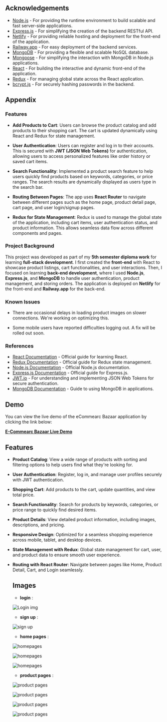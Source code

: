 ## Acknowledgements

- [Node.js](https://nodejs.org) - For providing the runtime environment to build scalable and fast server-side applications.
- [Express.js](https://expressjs.com) - For simplifying the creation of the backend RESTful API.
- [Netlify](https://www.netlify.com) - For providing reliable hosting and deployment for the front-end of the application.
- [Railway.app](https://railway.app) - For easy deployment of the backend services.
- [MongoDB](https://www.mongodb.com) - For providing a flexible and scalable NoSQL database.
- [Mongoose](https://mongoosejs.com) - For simplifying the interaction with MongoDB in Node.js applications.
- [React](https://reactjs.org) - For building the interactive and dynamic front-end of the application.
- [Redux](https://redux.js.org) - For managing global state across the React application.
- [bcrypt.js](https://www.npmjs.com/package/bcryptjs) - For securely hashing passwords in the backend.
## Appendix

### Features

- **Add Products to Cart**: Users can browse the product catalog and add products to their shopping cart. The cart is updated dynamically using React and Redux for state management.
  
- **User Authentication**: Users can register and log in to their accounts. This is secured with **JWT (JSON Web Tokens)** for authentication, allowing users to access personalized features like order history or saved cart items.
  
- **Search Functionality**: Implemented a product search feature to help users quickly find products based on keywords, categories, or price ranges. The search results are dynamically displayed as users type in the search bar.

- **Routing Between Pages**: The app uses **React Router** to navigate between different pages such as the home page, product detail page, cart page, and user login/signup pages.

- **Redux for State Management**: Redux is used to manage the global state of the application, including cart items, user authentication status, and product information. This allows seamless data flow across different components and pages.

### Project Background

This project was developed as part of my **5th semester diploma work** for learning **full-stack development**. I first created the **front-end** with React to showcase product listings, cart functionalities, and user interactions. Then, I focused on learning **back-end development**, where I used **Node.js**, **Express.js**, and **MongoDB** to handle user authentication, product management, and storing orders. The application is deployed on **Netlify** for the front-end and **Railway.app** for the back-end.

 
### Known Issues

- There are occasional delays in loading product images on slower connections. We're working on optimizing this.
  
- Some mobile users have reported difficulties logging out. A fix will be rolled out soon.

### References

- [React Documentation](https://reactjs.org/docs/getting-started.html) - Official guide for learning React.
- [Redux Documentation](https://redux.js.org/introduction/getting-started) - Official guide for Redux state management.
- [Node.js Documentation](https://nodejs.org/en/docs/) - Official Node.js documentation.
- [Express.js Documentation](https://expressjs.com/en/starter/installing.html) - Official guide for Express.js.
- [JWT.io](https://jwt.io) - For understanding and implementing JSON Web Tokens for secure authentication.
- [MongoDB Documentation](https://www.mongodb.com/docs/) - Guide to using MongoDB in applications.


## Demo

You can view the live demo of the eCommearc Bazaar application by clicking the link below:

[**E-Commearc Bazaar Live Demo**](https://ecommearcbazaar.netlify.app/)
## Features

- **Product Catalog**: View a wide range of products with sorting and filtering options to help users find what they're looking for.
- **User Authentication**: Register, log in, and manage user profiles securely with JWT authentication.
- **Shopping Cart**: Add products to the cart, update quantities, and view total price.
- **Search Functionality**: Search for products by keywords, categories, or price range to quickly find desired items.
- **Product Details**: View detailed product information, including images, descriptions, and pricing.
- **Responsive Design**: Optimized for a seamless shopping experience across mobile, tablet, and desktop devices.
- **State Management with Redux**: Global state management for cart, user, and product data to ensure smooth user experience.
- **Routing with React Router**: Navigate between pages like Home, Product Detail, Cart, and Login seamlessly.


  ## Images
  - **login** :
    
  ![Login img](./static/ass/login.png)

  - **sign up** :
 
  ![sign up](./static/ass/signup.png)

   - **home pages** :
 
  ![homepages](./static/ass/homepage1.png)

  ![homepages](./static/ass/homepage2.png)
  
  ![homepages](./static/ass/homepage3.png)

  
  - **product pages** :
  
  ![product pages](./static/ass/productpage1.png)

  ![product pages](./static/ass/productpage2.png)

  ![product pages](./static/ass/productpage3.png)
  
  ![product pages](./static/ass/productpage4.png)
 
 
